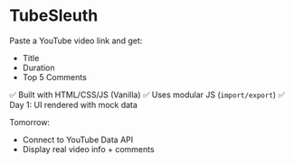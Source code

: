 # TubeSleuth

Paste a YouTube video link and get:
- Title
- Duration
- Top 5 Comments

✅ Built with HTML/CSS/JS (Vanilla)
✅ Uses modular JS (`import/export`)
✅ Day 1: UI rendered with mock data

Tomorrow:
- Connect to YouTube Data API
- Display real video info + comments
